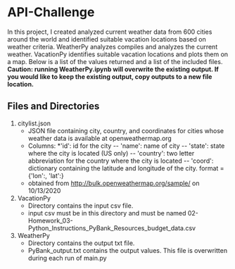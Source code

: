 # API-Challenge
In this project, I created analyzed current weather data from 600 cities around the world and identified suitable vacation locations based on weather criteria. WeatherPy analyzes compiles and analyzes the current weather. VacationPy identifies suitable vacation locations and plots them on a map. Below is a list of the values returned and a list of the included files.
**Caution: running WeatherPy.ipynb will overwrite the existing output. If you would like to keep the existing output, copy outputs to a new file location.**
  
## Files and Directories
1. citylist.json
   * JSON file containing city, country, and coordinates for cities whose weather data is available at openweathermap.org
   * Columns:
    *'id': id for the city
   -- 'name': name of city
   -- 'state': state where the city is located (US only)
   -- 'country': two letter abbreviation for the country where the city is located
   -- 'coord': dictionary containing the latitude and longitude of the city. format = {'lon':<longitude>, 'lat':<latitude>}
   - obtained from http://bulk.openweathermap.org/sample/ on 10/13/2020
2. VacationPy
   - Directory contains the input csv file. 
   - input csv must be in this directory and must be named 02-Homework_03-Python_Instructions_PyBank_Resources_budget_data.csv
3. WeatherPy
    - Directory contains the output txt file.
    - PyBank_output.txt contains the output values. This file is overwritten during each run of main.py
